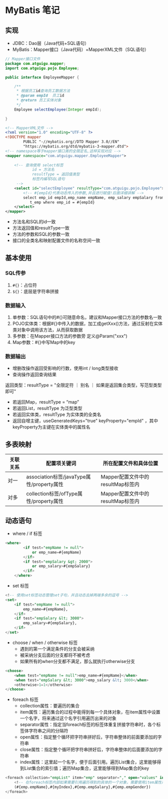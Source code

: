 # MyBatis 笔记

## 实现

- JDBC：Dao层（Java代码+SQL语句）
- MyBatis：Mapper接口（Java代码）+MapperXML文件（SQL语句）

```java
// Mapper接口文件
package com.atguigu.mapper;
import com.atguigu.pojo.Employee;

public interface EmployeeMapper {

    /**
     * 根据员工id查询员工数据方法
     * @param empId  员工id
     * @return 员工实体对象
     */
    Employee selectEmployee(Integer empId);
    
}
```

```xml
<!-- MapperXML文件 -->
<?xml version="1.0" encoding="UTF-8" ?>
<!DOCTYPE mapper
        PUBLIC "-//mybatis.org//DTD Mapper 3.0//EN"
        "https://mybatis.org/dtd/mybatis-3-mapper.dtd">
<!-- namespace等于mapper接口类的全限定名,这样实现对应 -->
<mapper namespace="com.atguigu.mapper.EmployeeMapper">
    
    <!-- 查询使用 select标签
            id = 方法名
            resultType = 返回值类型
            标签内编写SQL语句
     -->
    <select id="selectEmployee" resultType="com.atguigu.pojo.Employee">
        <!-- #{empId}代表动态传入的参数,并且进行赋值!后面详细讲解 -->
        select emp_id empId,emp_name empName, emp_salary empSalary from 
           t_emp where emp_id = #{empId}
    </select>
</mapper>
```

- 方法名和SQL的id一致
- 方法返回值和resultType一致
- 方法的参数和SQL的参数一致
- 接口的全类名和映射配置文件的名称空间一致

## 基本使用

### SQL传参

1. `#{}`：占位符
2. `${}`：底层是字符串拼接

### 数据输入

1. 单参数：SQL语句中的\#{}可随意命名，建议和Mapper接口方法的参数名一致
2. POJO实体类：根据#{}中传入的数据，加工成getXxx()方法，通过反射在实体类对象中调用该方法，从而获取数据
3. 多参数：在Mapper接口方法的参数旁 定义@Param("xxx")
4. Map参数：\#{}中写Map中的key

### 数据输出

- 增删改操作返回受影响的行数，使用int / long类型接收
- 查询操作返回查询结果



返回类型：resultType = "全限定符 ｜ 别名 ｜ 如果是返回集合类型，写范型类型即可"

- 若返回Map，resultType = “map”
- 若返回List，resultType 为泛型类型
- 若返回实体类，resultType 为实体类的全类名
- 返回自增主键，useGeneratedKeys="true" keyProperty="empId" ，其中keyProperty为主键在实体类中的属性名

## 多表映射

| 关联关系 | 配置项关键词                              | 所在配置文件和具体位置            |
| -------- | ----------------------------------------- | --------------------------------- |
| 对一     | association标签/javaType属性/property属性 | Mapper配置文件中的resultMap标签内 |
| 对多     | collection标签/ofType属性/property属性    | Mapper配置文件中的resultMap标签内 |

## 动态语句

- where / if 标签

```sql
<where>
        <if test="empName != null">
            or emp_name=#{empName}
        </if>
        <if test="empSalary &gt; 2000">
            or emp_salary>#{empSalary}
        </if>
    </where>
```

- set 标签

```sql
<!-- 使用set标签动态管理set子句，并且动态去掉两端多余的逗号 -->
<set>
    <if test="empName != null">
        emp_name=#{empName},
    </if>
    <if test="empSalary &lt; 3000">
        emp_salary=#{empSalary},
    </if>
</set>
```

- choose / when / otherwise 标签
    - 遇到的第一个满足条件的分支会被采纳
    - 被采纳分支后面的分支都将不被考虑
    - 如果所有的when分支都不满足，那么就执行otherwise分支

```sql
<choose>
    <when test="empName != null">emp_name=#{empName}</when>
    <when test="empSalary &lt; 3000">emp_salary &lt; 3000</when>
    <otherwise>1=1</otherwise>
</choose>
```

- foreach 标签
    - collection属性：要遍历的集合
    - item属性：遍历集合的过程中能得到每一个具体对象，在item属性中设置一个名字，将来通过这个名字引用遍历出来的对象
    - separator属性：指定当foreach标签的标签体重复拼接字符串时，各个标签体字符串之间的分隔符
    - open属性：指定整个循环把字符串拼好后，字符串整体的前面要添加的字符串
    - close属性：指定整个循环把字符串拼好后，字符串整体的后面要添加的字符串
    - index属性：这里起一个名字，便于后面引用。遍历List集合，这里能够得到List集合的索引值；遍历Map集合，这里能够得到Map集合的key

```sql
<foreach collection="empList" item="emp" separator="," open="values" index="myIndex">
    <!-- 在foreach标签内部如果需要引用遍历得到的具体的一个对象，需要使用item属性声明的名称 -->
    (#{emp.empName},#{myIndex},#{emp.empSalary},#{emp.empGender})
</foreach>
```